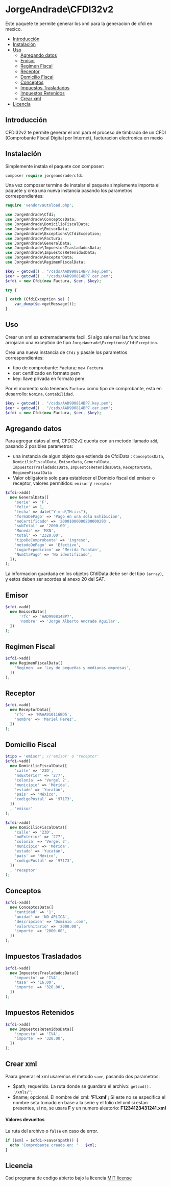 # JorgeAndrade\CFDI32v2

Este paquete te permite generar los xml para la generacion de cfdi en mexico.

- [Introducción](#introduccion)
- [Instalación](#instalacion)
- [Uso](#uso)
  - [Agregando datos](#agregando-datos)
  - [Emisor](#emisor)
  - [Regimen Fiscal](#regimen-fiscal)
  - [Receptor](#receptor)
  - [Domicilio Fiscal](#domicilio-fiscal)
  - [Conceptos](#conceptos)
  - [Impuestos Trasladados](#impuestos-trasladados)
  - [Impuestos Retenidos](#impuestos-retenidos)
  - [Crear xml](#crear-xml)
- [Licencia](#licencia)


## Introducción
CFDI32v2 te permite generar el xml para el proceso de timbrado de un CFDI (Comprobante Fiscal Digital por Internet), facturacion electronica en mexio

## Instalación
Simplemente instala el paquete con composer:

```php
composer require jorgeandrade/cfdi
```
Una vez composer termine de instalar el paquete simplemente importa el paquete y crea una nueva instancia pasando los parametros correspondientes:

```php
require 'vendor/autoload.php';

use JorgeAndrade\Cfdi;
use JorgeAndrade\ConceptosData;
use JorgeAndrade\DomicilioFiscalData;
use JorgeAndrade\EmisorData;
use JorgeAndrade\Exceptions\CfdiException;
use JorgeAndrade\Factura;
use JorgeAndrade\GeneralData;
use JorgeAndrade\ImpuestosTrasladadosData;
use JorgeAndrade\ImpuestosRetenidosData;
use JorgeAndrade\ReceptorData;
use JorgeAndrade\RegimenFiscalData;

$key = getcwd() . "/csds/AAD990814BP7.key.pem";
$cer = getcwd() . "/csds/AAD990814BP7.cer.pem";
$cfdi = new Cfdi(new Factura, $cer, $key);

try {

} catch (CfdiException $e) {
    var_dump($e->getMessage());
}
```

## Uso
Crear un xml es extremadamente facil.
Si algo sale mal las funciones arrojaran una exception de tipo `JorgeAndrade\Exceptions\CfdiException`.

Crea una nueva instancia de `Cfdi` y pasale los parametros correspondientes:
- tipo de comprobante: Factura; `new Factura`
- cer: certificado en formato pem
- key: llave privada en formato pem

Por el momento solo tenemos `Factura` como tipo de comprobante, esta en desarrollo: `Nomina`, `Contabilidad`.

```php
$key = getcwd() . "/csds/AAD990814BP7.key.pem";
$cer = getcwd() . "/csds/AAD990814BP7.cer.pem";
$cfdi = new Cfdi(new Factura, $cer, $key);
```

## Agregando datos
Para agregar datos al xml, CFDI32v2 cuenta con un metodo llamado `add`, pasando 2 posibles parametros:
- una instancia de algun objeto que extienda de CfdiData : `ConceptosData`, `DomicilioFiscalData`, `EmisorData`, `GeneralData`, `ImpuestosTrasladadosData`, `ImpuestosRetenidosData`, `ReceptorData`, `RegimenFiscalData`
- Valor obligatorio solo para establecer el Domicio fiscal del emisor o receptor, valores permitidos: `emisor` y `receptor`

```php
$cfdi->add(
  new GeneralData([
    'serie' => 'F',
    'folio' => 1,
    'fecha' => date("Y-m-d\TH:i:s"),
    'formaDePago' => 'Pago en una sola Exhibición',
    'noCertificado' => '20001000000200000293',
    'subTotal' => '2000.00',
    'Moneda' => 'MXN',
    'total' => '2320.00',
    'tipoDeComprobante' => 'ingreso',
    'metodoDePago' => 'Efectivo',
    'LugarExpedicion' => 'Merida Yucatan',
    'NumCtaPago' => 'No identificado',
  ]);
);
```

La informacion guardada en los objetos CfdiData debe ser del tipo `(array)`, y estos deben ser acordes al anexo 20 del SAT.

## Emisor
```php
$cfdi->add(
  new EmisorData([
      'rfc' => 'AAD990814BP7',
      'nombre' => 'Jorge Alberto Andrade Aguilar',
  ])
);
```

## Regimen Fiscal
```php
$cfdi->add(
  new RegimenFiscalData([
    'Regimen' => 'Ley de pequeñas y medianas empresas',
  ])
);
```

## Receptor
```php
$cfdi->add(
  new ReceptorData([
    'rfc' => 'MAAA910116BD5',
    'nombre' => 'Mariel Perez',
  ])
);
```

## Domicilio Fiscal
```php
$tipo = 'emisor'; //'emisor' o 'receptor'
$cfdi->add(
  new DomicilioFiscalData([
    'calle' => '23D',
    'noExterior' => '277',
    'colonia' => 'Vergel 2',
    'municipio' => 'Mérida',
    'estado' => 'Yucatán',
    'pais' => 'México',
    'codigoPostal' => '97173',
  ])
  , 'emisor'
);

$cfdi->add(
  new DomicilioFiscalData([
    'calle' => '23D',
    'noExterior' => '277',
    'colonia' => 'Vergel 2',
    'municipio' => 'Mérida',
    'estado' => 'Yucatán',
    'pais' => 'México',
    'codigoPostal' => '97173',
  ])
  , 'receptor'
);
```

## Conceptos
```php
$cfdi->add(
  new ConceptosData([
    'cantidad' => '1',
    'unidad' => 'NO APLICA',
    'descripcion' => 'Dominio .com',
    'valorUnitario' => '2000.00',
    'importe' => '2000.00',
  ])
);
```

## Impuestos Trasladados
```php
$cfdi->add(
  new ImpuestosTrasladadosData([
    'impuesto' => 'IVA',
    'tasa' => '16.00',
    'importe' => '320.00',
  ])
);
```

## Impuestos Retenidos
```php
$cfdi->add(
  new ImpuestosRetenidosData([
    'impuesto' => 'IVA',
    'importe' => '320.00',
  ])
);
```

## Crear xml
Paara generar el xml usaremos el metodo `save`, pasando dos parametros:
- $path; requerido. La ruta donde se guardara el archivo: `getcwd(). '/xmls/'`;
- $name; opcional. El nombre del xml: **'F1.xml';** Si este no se especifica el nombre seta tomado en base a la serie y el folio del xml si estan presentes, si no, se usara **F** y un numero aleatorio: **F1234123431241.xml**

#### Valores devueltos
La ruta del archivo o `false` en caso de error.
```php
if ($xml = $cfdi->save($path)) {
  echo 'Comprobante creado en: ' . $xml;
}
```
## Licencia

Csd programa de codigo abierto bajo la licencia [MIT license](http://opensource.org/licenses/MIT)
